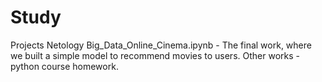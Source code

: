 # Study
Projects Netology
Big_Data_Online_Cinema.ipynb - The final work, where we built a simple model to recommend movies to users.
Other works - python course homework.
